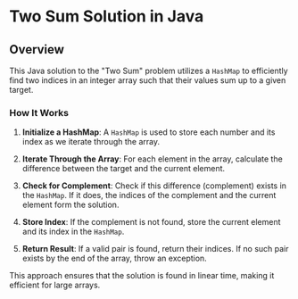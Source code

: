 # Two Sum Solution in Java

## Overview

This Java solution to the "Two Sum" problem utilizes a `HashMap` to efficiently find two indices in an integer array such that their values sum up to a given target. 

### How It Works

1. **Initialize a HashMap**: A `HashMap` is used to store each number and its index as we iterate through the array.

2. **Iterate Through the Array**: For each element in the array, calculate the difference between the target and the current element.

3. **Check for Complement**: Check if this difference (complement) exists in the `HashMap`. If it does, the indices of the complement and the current element form the solution.

4. **Store Index**: If the complement is not found, store the current element and its index in the `HashMap`.

5. **Return Result**: If a valid pair is found, return their indices. If no such pair exists by the end of the array, throw an exception.

This approach ensures that the solution is found in linear time, making it efficient for large arrays.
